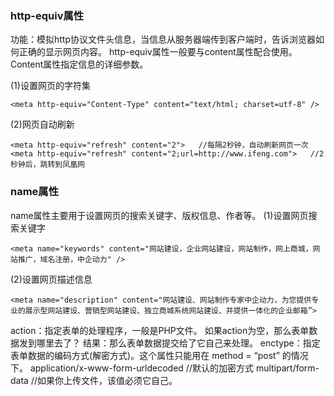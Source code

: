 ﻿### http-equiv属性

功能：模拟http协议文件头信息，当信息从服务器端传到客户端时，告诉浏览器如何正确的显示网页内容。
http-equiv属性一般要与content属性配合使用。Content属性指定信息的详细参数。

(1)设置网页的字符集
```
<meta http-equiv="Content-Type" content="text/html; charset=utf-8" />
```
(2)网页自动刷新
```
<meta http-equiv="refresh" content="2">   //每隔2秒钟，自动刷新网页一次
<meta http-equiv="refresh" content="2;url=http://www.ifeng.com">   //2秒钟后，跳转到凤凰网
```

### name属性
name属性主要用于设置网页的搜索关键字、版权信息、作者等。
(1)设置网页搜索关键字
```
<meta name="keywords" content="网站建设，企业网站建设，网站制作，网上商城，网站推广，域名注册，中企动力" />
```
(2)设置网页描述信息
```
<meta name="description" content="网站建设、网站制作专家中企动力，为您提供专业的展示型网站建设、营销型网站建设、独立商城系统网站建设、并提供一体化的企业邮箱”>
```
action：指定表单的处理程序，一般是PHP文件。
如果action为空，那么表单数据发到哪里去了？
结果：那么表单数据提交给了它自己来处理。
enctype：指定表单数据的编码方式(解密方式)。这个属性只能用在 method = “post” 的情况下。
application/x-www-form-urldecoded  //默认的加密方式
multipart/form-data  //如果你上传文件，该值必须它自己。




